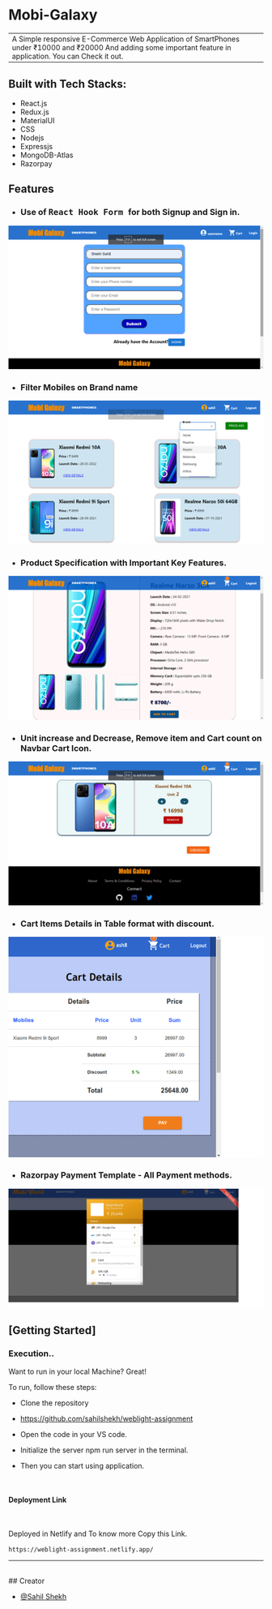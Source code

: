 # Mobi-Galaxy
<table>
<tr>
<td>
 A Simple responsive E-Commerce Web Application of SmartPhones under ₹10000 and ₹20000
  And adding some important feature in application. You can Check it out.
</td>
</tr>
</table>


## Built with Tech Stacks:
- React.js
- Redux.js
- MaterialUI
- CSS
- Nodejs
- Expressjs
- MongoDB-Atlas
- Razorpay


## Features

* ### Use of <kbd> React Hook Form </kbd> for both Signup and Sign in.

<img src="./Images/signup.png">

<br>

* ### Filter Mobiles on Brand name
<img src="./Images/brand.png">

<br>

* ### Product Specification with Important Key Features.
<img src="./Images/specs.png">

<br> 

* ### Unit increase and Decrease, Remove item and Cart count on Navbar Cart Icon.
<img src="./Images/cart.png">

<br>

* ### Cart Items Details in Table format with discount.
<img src="./Images/check.png">

<br>

* ### Razorpay Payment Template - All Payment methods.
<img src="./Images/razor.png">

<br>



## [Getting Started]

### Execution..

Want to run in your local Machine? Great!

To run, follow these steps:

-  Clone the repository
    
-  https://github.com/sahilshekh/weblight-assignment
  
- Open the code in your VS code.
- Initialize the server npm run server in the terminal.
- Then you can start using application.
<br>

#### Deployment Link

<br>

Deployed in Netlify and To know more Copy this Link.
```
https://weblight-assignment.netlify.app/
```

<hr>
<br>
## Creator

- [@Sahil Shekh]()
